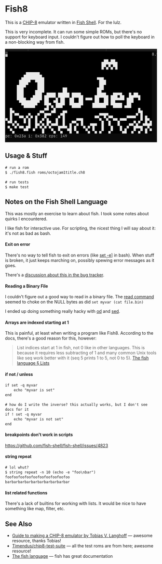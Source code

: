 # Fish8
This is a [CHIP-8](https://en.wikipedia.org/wiki/CHIP-8) emulator written in [Fish Shell](https://fishshell.com/). For the lulz.

This is very incomplete. It can run some simple ROMs, but there's no support for keyboard input. I couldn't figure out how to poll the keyboard in a non-blocking way from fish.

![screenshot of octojam1title.ch8](screenshot.png)

## Usage & Stuff
```
# run a rom
$ ./fish8.fish roms/octojam1title.ch8

# run tests
$ make test
```
## Notes on the Fish Shell Language
This was mostly an exercise to learn about fish. I took some notes about quirks I encountered.

I like fish for interactive use. For scripting, the nicest thing I will say about it: it's not as bad as bash.

#### Exit on error
There's no way to tell fish to exit on errors (like [set -e](https://www.gnu.org/software/bash/manual/html_node/The-Set-Builtin.html#index-set)] in bash). When stuff is broken, it just keeps marching on, possibly spewing error messages as it goes.

There's a [discussion about this in the bug tracker](https://github.com/fish-shell/fish-shell/issues/510).

#### Reading a Binary File
I couldn't figure out a good way to read in a binary file. The [read command](https://fishshell.com/docs/current/cmds/read.html) seemed to choke on the NULL bytes as did `set myvar (cat file.bin)`

I ended up doing something really hacky with [od](https://en.wikipedia.org/wiki/Od_\(Unix\)) and [sed](https://en.wikipedia.org/wiki/Sed).

#### Arrays are indexed starting at 1
This is painful, at least when writing a program like Fish8. According to the docs, there's a good reason for this, however:

> List indices start at 1 in fish, not 0 like in other languages. This is because it requires less subtracting of 1 and many common Unix tools like seq work better with it (seq 5 prints 1 to 5, not 0 to 5).
[The fish language § Lists](https://fishshell.com/docs/current/language.html#lists)

#### if not / unless
```
if set -q myvar
    echo "myvar is set"
end

# how do I write the inverse? this actually works, but I don't see docs for it
if ! set -q myvar
    echo "myvar is not set"
end
```

#### breakpoints don't work in scripts
https://github.com/fish-shell/fish-shell/issues/4823

#### string repeat
```
# lol whut?
$ string repeat -n 10 (echo -e "foo\nbar")
foofoofoofoofoofoofoofoofoofoo
barbarbarbarbarbarbarbarbarbar
```
#### list related functions
There's a lack of builtins for working with lists. It would be nice to have something like map, filter, etc.

## See Also
- [Guide to making a CHIP-8 emulator by Tobias V. Langhoff](https://tobiasvl.github.io/blog/write-a-chip-8-emulator/) &mdash; awesome resource, thanks Tobias!
- [Timendus/chip8-test-suite](https://github.com/Timendus/chip8-test-suite) &mdash; all the test roms are from here; awesome resource!
- [The fish language](https://fishshell.com/docs/current/language.html) &mdash; fish has great documentation

